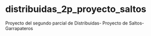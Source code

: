 # distribuidas_2p_proyecto_saltos
Proyecto del segundo parcial de Distribuidas- Proyecto de Saltos-Garrapateros
